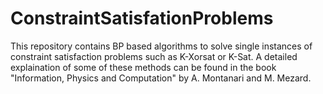 # ConstraintSatisfationProblems
This repository contains BP based algorithms to solve single instances of constraint satisfaction problems such as K-Xorsat or K-Sat. A detailed explaination of some of these methods can be found in the book "Information, Physics and Computation" by A. Montanari and M. Mezard.
